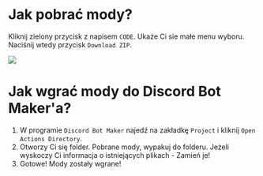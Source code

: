 
# Jak pobrać mody?

Kliknij zielony przycisk z napisem `CODE`. Ukaże Ci sie małe menu wyboru. Naciśnij wtedy przycisk `Download ZIP`.

![](https://i.gyazo.com/5a599677a375b2c5bca7e6e54aba2897.gif)

# Jak wgrać mody do Discord Bot Maker'a?

1. W programie `Discord Bot Maker` najedź na zakładkę `Project` i kliknij `Open Actions Directory`.
2. Otworzy Ci się folder. Pobrane mody, wypakuj do folderu. Jeżeli wyskoczy Ci informacja o istniejących plikach - Zamień je!
3. Gotowe! Mody zostały wgrane!
